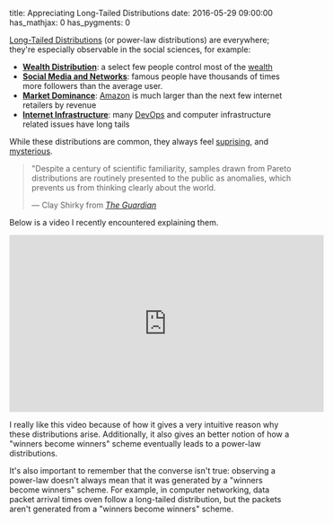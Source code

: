 title: Appreciating Long-Tailed Distributions
date: 2016-05-29 09:00:00
has_mathjax: 0
has_pygments: 0

[Long-Tailed Distributions][1] (or power-law distributions) are everywhere; they're especially observable in the social sciences, for example: 

* **[Wealth Distribution][a]**: a select few people control most of the [wealth][5]
* **[Social Media and Networks][b]**:  famous people have thousands of times more followers than the average user.
* **[Market Dominance][c]**:  [Amazon][d] is much larger than the next few internet retailers by revenue
* **[Internet Infrastructure][e]**:  many [DevOps][2] and computer infrastructure related issues have long tails

While these distributions are common, they always feel [suprising][3], and [mysterious][4].  

> "Despite a century of scientific familiarity, samples drawn from Pareto distributions are routinely presented to the public as anomalies, which prevents us from thinking clearly about the world.
>
> &mdash; Clay Shirky from <cite><a href="http://gu.com/p/2mdgz/stw">The Guardian</a></cite>

Below is a video I recently encountered explaining them.

<span class='embed-youtube' style='text-align:center; display: block;'>
<iframe width="560"
        height="315"
        src="https://www.youtube.com/embed/F-I-BVqMiNI"
        frameborder="0"
        allowfullscreen>
</iframe>
</span>

I really like this video because of how it gives a very intuitive reason why these distributions arise.  Additionally, it also gives an better notion of how a "winners become winners" scheme eventually leads to a power-law distributions.

It's also important to remember that the converse isn't true:  observing a power-law doesn't always mean that it was generated by a "winners become winners" scheme.  For example, in computer networking, data packet arrival times oven follow a long-tailed distribution, but the packets aren't generated from a "winners become winners" scheme.

[0]: https://www.theguardian.com/science/2011/jan/15/uncertainty-failure-edge-question
[1]: https://en.wikipedia.org/wiki/Heavy-tailed_distribution
[2]: https://theagileadmin.com/what-is-devops/
[3]: http://users.cms.caltech.edu/~adamw/papers/2013-SIGMETRICS-heavytails.pdf
[4]: http://web.stanford.edu/~ashishg/msande235/spr08_09/Lecture07.pdf
[5]: http://krugman.blogs.nytimes.com/2014/04/25/piketty-and-pareto/
[a]: http://www.theguardian.com/commentisfree/2011/nov/11/occupy-movement-wealth-power-law-distribution
[b]: https://twitter.com/potus?lang=en
[c]: https://www.theguardian.com/technology/2015/dec/12/ratio-technology-mozilla-firefox-os-90-9-1
[d]: http://www.amazon.com
[e]: https://blog.optimizely.com/2013/12/11/why-cdn-balancing/
[-1]: http://www.brendangregg.com/FrequencyTrails/mean.html
